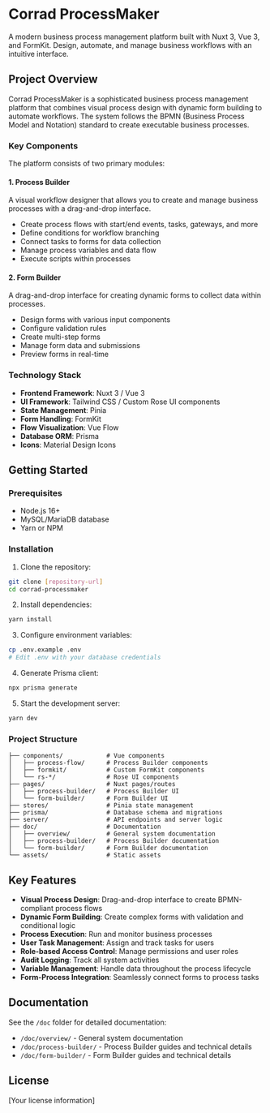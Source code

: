 # Corrad ProcessMaker

A modern business process management platform built with Nuxt 3, Vue 3, and FormKit. Design, automate, and manage business workflows with an intuitive interface.

## Project Overview

Corrad ProcessMaker is a sophisticated business process management platform that combines visual process design with dynamic form building to automate workflows. The system follows the BPMN (Business Process Model and Notation) standard to create executable business processes.

### Key Components

The platform consists of two primary modules:

#### 1. Process Builder
A visual workflow designer that allows you to create and manage business processes with a drag-and-drop interface.
- Create process flows with start/end events, tasks, gateways, and more
- Define conditions for workflow branching
- Connect tasks to forms for data collection
- Manage process variables and data flow
- Execute scripts within processes

#### 2. Form Builder
A drag-and-drop interface for creating dynamic forms to collect data within processes.
- Design forms with various input components
- Configure validation rules
- Create multi-step forms
- Manage form data and submissions
- Preview forms in real-time

### Technology Stack

- **Frontend Framework**: Nuxt 3 / Vue 3
- **UI Framework**: Tailwind CSS / Custom Rose UI components
- **State Management**: Pinia
- **Form Handling**: FormKit
- **Flow Visualization**: Vue Flow
- **Database ORM**: Prisma
- **Icons**: Material Design Icons

## Getting Started

### Prerequisites
- Node.js 16+
- MySQL/MariaDB database
- Yarn or NPM

### Installation

1. Clone the repository:
```bash
git clone [repository-url]
cd corrad-processmaker
```

2. Install dependencies:
```bash
yarn install
```

3. Configure environment variables:
```bash
cp .env.example .env
# Edit .env with your database credentials
```

4. Generate Prisma client:
```bash
npx prisma generate
```

5. Start the development server:
```bash
yarn dev
```

### Project Structure

```
├── components/            # Vue components
│   ├── process-flow/      # Process Builder components
│   ├── formkit/           # Custom FormKit components
│   └── rs-*/              # Rose UI components
├── pages/                 # Nuxt pages/routes
│   ├── process-builder/   # Process Builder UI
│   └── form-builder/      # Form Builder UI
├── stores/                # Pinia state management
├── prisma/                # Database schema and migrations
├── server/                # API endpoints and server logic
├── doc/                   # Documentation
│   ├── overview/          # General system documentation
│   ├── process-builder/   # Process Builder documentation
│   └── form-builder/      # Form Builder documentation
└── assets/                # Static assets
```

## Key Features

- **Visual Process Design**: Drag-and-drop interface to create BPMN-compliant process flows
- **Dynamic Form Building**: Create complex forms with validation and conditional logic
- **Process Execution**: Run and monitor business processes
- **User Task Management**: Assign and track tasks for users
- **Role-based Access Control**: Manage permissions and user roles
- **Audit Logging**: Track all system activities
- **Variable Management**: Handle data throughout the process lifecycle
- **Form-Process Integration**: Seamlessly connect forms to process tasks

## Documentation

See the `/doc` folder for detailed documentation:

- `/doc/overview/` - General system documentation
- `/doc/process-builder/` - Process Builder guides and technical details
- `/doc/form-builder/` - Form Builder guides and technical details

## License

[Your license information]
